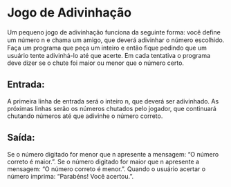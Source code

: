 # Jogo de Adivinhação

Um pequeno jogo de adivinhação funciona da seguinte forma: você deﬁne um número n e chama um amigo, que deverá adivinhar o número escolhido. Faça um programa que peça um inteiro e então ﬁque pedindo que um usuário tente adivinhá-lo até que acerte. Em cada tentativa o programa deve dizer se o chute foi maior ou menor que o número certo.

## Entrada:

A primeira linha de entrada será o inteiro n, que deverá ser adivinhado. As próximas linhas serão os números chutados pelo jogador, que continuará chutando números até que adivinhe o número correto.

## Saída:

Se o número digitado for menor que n apresente a mensagem: “O número correto é maior.”. Se o número digitado for maior que n apresente a mensagem: “O número correto é menor.”. Quando o usuário acertar o número imprima: “Parabéns! Você acertou.”.
